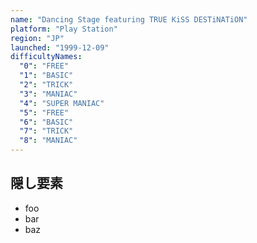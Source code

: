 ```yaml
---
name: "Dancing Stage featuring TRUE KiSS DESTiNATiON"
platform: "Play Station"
region: "JP"
launched: "1999-12-09"
difficultyNames:
  "0": "FREE"
  "1": "BASIC"
  "2": "TRICK"
  "3": "MANIAC"
  "4": "SUPER MANIAC"
  "5": "FREE"
  "6": "BASIC"
  "7": "TRICK"
  "8": "MANIAC"
---
```


## 隠し要素

- foo
- bar
- baz
